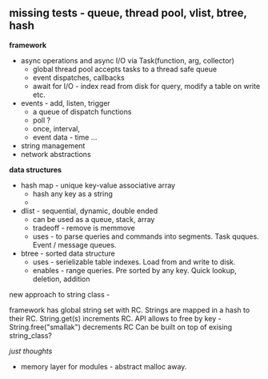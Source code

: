 ## missing tests - queue, thread pool, vlist, btree, hash


**framework**
- async operations and async I/O via Task(function, arg, collector)
    * global thread pool accepts tasks to a thread safe queue
    * event dispatches, callbacks
    * await for I/O - index read from disk for query, modify a table on write etc.
- events - add, listen, trigger 
    * a queue of dispatch functions 
    * poll ?
    * once, interval, 
    * event data - time ...
- string management
- network abstractions

**data structures**
- hash map - unique key-value associative array
    * hash any key as a string
    * 
- dlist - sequential, dynamic, double ended 
    * can be used as a queue, stack, array
    * tradeoff - remove is memmove 
    * uses - to parse queries and commands into segments. Task quques. Event / message queues.
- btree - sorted data structure
    * uses - serielizable table indexes. Load from and write to disk. 
    * enables - range queries. Pre sorted by any key. Quick lookup, deletion, addition


new approach to string class - 

framework has global string set with RC.
Strings are mapped in a hash to their RC.
String.get(s) increments RC.
API allows to free by key - String.free("smallak") decrements RC
Can be built on top of exising string_class?

*just thoughts*
- memory layer for modules - abstract malloc away. 

